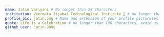 ```yaml
---
name: Jatin Varlyani # No longer than 28 characters
institution: Veermata Jijabai Technological Institute 🚩 # no longer than 58 characters
profile_pic: jatin.png # Name and extension of your profile picture(ex. mona.png) The picture must be squared and 544px on width and height.
quote: Life is a Celebration # no longer than 100 characters, avoid using quotes(") to guarantee the format remains the same.
github_user: Jatin-8898
---
```

